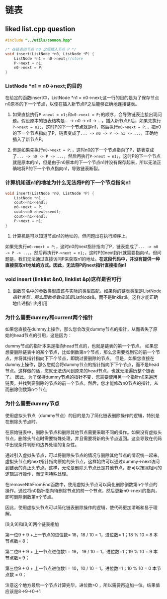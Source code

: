 # 链表

## liked list.cpp question

```c++
#include "../utils/common.hpp"

/* 在链表的节点 n0 之后插入节点 P */
void insert(ListNode *n0, ListNode *P) {
    ListNode *n1 = n0->next;//store
    P->next = n1;
    n0->next = P;
}
```

### ListNode *n1 = n0->next;的目的

在给定的函数insert中，ListNode *n1 = n0->next;这一行的目的是为了保存节点n0原本的下一个节点，以便在插入新节点P之后能够正确地连接链表。

1. 如果直接执行``P->next = n1;``和``n0->next = P;``的顺序，会导致链表连接出现问题。假设原本的链表结构是... -> n0 -> n1 -> ...，插入新节点P后，如果先执行``P->next = n1;``，这时P的下一个节点就是n1，然后执行``n0->next = P;``，把n0的下一个节点指向了P，链表变成了``... -> n0 -> P -> n1 -> ...``，正确地插入了新节点P。

2. 但是如果先执行``n0->next = P;``，这时n0的下一个节点指向了P，链表变成了``... -> n0 -> P -> ...``，然后再执行``P->next = n1;``，这时P的下一个节点就是原本的n1，但是由于n0原本的下一个节点n1并没有保存起来，所以无法正确地将P的下一个节点指向n1，导致链表断裂。

### 计算机知道n1的地址为什么无法将P的下一个节点指向n1

```c++
void insert(ListNode *n0, ListNode *P) {
    ListNode *n1 ;
    cout<<n1<<endl;
    n0->next = P;
    cout<<n0->next<<endl;
    cout<<n1<<endl;
    P->next = n1; 
}
```

1. 计算机是可以知道节点n1的地址的，但问题出在执行顺序上。

如果先执行``n0->next = P;``，这时n0的next指针指向了P，链表变成了``... -> n0 -> P -> ...``。然后再执行``P->next = n1;``，这时P的next指针就需要指向n1。但问题是，我们无法通过直接访问P来获取n1的地址。**在这段代码中，并没有提供一种直接获取n1地址的方式。因此，无法将P的next指针直接指向n1**

### void insert (linklist &n0, linklist &p)这样是否可行

1. 函数签名中的参数类型应该与实际的类型匹配。如果你的链表类型是ListNode*指针类型，那么函数参数应该是ListNode*&，而不是linklist&。这样才能正确地传递指针的引用

### 为什么需要dummy和current两个指针

如果您直接在dummy上操作，那么您会改变dummy节点的指针，从而丢失了原始的head节点的引用，这是因为：

dummy节点的指针本来是指向head节点的，也就是链表的第一个节点。
如果您想要删除链表中的某个节点，比如倒数第n个节点，那么您需要找到它的前一个节点，并将其指针指向下下个节点，即跳过要删除的节点。
但是，如果您直接在dummy上操作，那么您就会将dummy节点的指针指向下下个节点，而不是head节点。这样做的话，您就无法访问到原来的head节点，也就无法遍历整个链表了。
因此，为了保持dummy节点的指针不变，您需要使用另一个指针n0来遍历链表，并找到要删除的节点的前一个节点。然后，您才能修改n0节点的指针，从而删除倒数第n个节点

### 为什么需要dummy节点

使用虚拟头节点（dummy节点）的目的是为了简化链表删除操作的逻辑，特别是在删除头节点时。

在原始链表中，删除头节点和删除其他节点需要采取不同的操作。如果没有虚拟头节点，删除头节点时需要特殊处理，并且需要将新的头节点返回。这会导致在代码中出现条件判断和边界处理的复杂性。

通过引入虚拟头节点，可以将删除头节点的情况与删除其他节点的情况统一起来。虚拟头节点的next指针指向原始的头节点，这样始终可以通过dummy->next访问到链表的真正头节点。这样，无论是删除头节点还是其他节点，都可以按照相同的逻辑进行操作，而无需特殊处理。

在removeNthFromEnd函数中，使用虚拟头节点可以简化删除倒数第n个节点的操作。通过将n0指针指向待删除节点的前一个节点，然后更新n0->next的指向，即可删除倒数第n个节点。

因此，使用虚拟头节点可以简化链表删除操作的逻辑，使代码更加清晰和易于理解。

[9,9,9]和[9,9]两个链表相加

第一位9 + 9 +上一节点的进位数= 18，18 / 10 = 1，进位数= 1；18 % 10 = 8  本节点数= 8；

第二位9 + 9 + 上一节点进位数1 = 19， 19 / 10 = 1，进位数=1；19 % 10 = 9 本节点数= 9；

第三位9 + 0 + 上一节点进位数1 = 10，10 / 10 = 1，进位数=1；10 % 10  = 0 本节点数 = 0；

注意这个地方最后一个节点计算完毕，进位数>0 ，所以需要再追加一位。结果值应该是8->9->0->1
